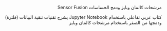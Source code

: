 <!DOCTYPE html>
<html dir="rtl" lang="ar">
<head>
<meta charset="utf-8">
</head>
<body>
<div dir="rtl">
  
 مرشحات كالمان وبايز ودمج الحساسات Sensor Fusion 
  
  
  كتاب عربي تفاعلي باستخدام Jupyter Notebook يشرح تقنيات تنقية البيانات (فلترة) ودمجها من الصفر باستخدام مرشحات كالمان وبايز
</div>
</body>
</html>
